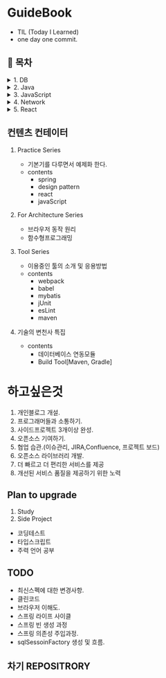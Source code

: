 # GuideBook
- TIL (Today I Learned)
- one day one commit.

## &#128204; 목차
<details>
<summary>1. DB</summary>

1.  <details>
    <summary> Oracle</summary>

    - [dataBasePlanning](./db/oracle/dataBasePlanning.md)
    - [dataIntegrity](./db/oracle/dataIntegrity.md)
    - [errorCode](./db/oracle/errorCode.md)
    - [function](./db/oracle/function.md)
    - [jdbc](./db/oracle/jdbc.md)
    - [join](./db/oracle/join.md)
    - [paginaion](./db/oracle/paginaion.md)
    - [procedure](./db/oracle/procedure.md)
    - [query_DCL](./db/oracle/query_DCL.md)
    - [query_DLL](./db/oracle/query_DLL.md)
    - [query_DML](./db/oracle/query_DML.md)
    - [query_QL](./db/oracle/query_QL.md)
    - [queryOptimizaion](./db/oracle/queryOptimizaion.md)
    - [seqence](./db/oracle/seqence.md)
    - [transaction](./db/oracle/transaction.md)
    - [trigger](./db/oracle/trigger.md)
    - [view](./db/oracle/view.md)
    </details>
2. <details>
    <summary> Mysql</summary>

    - [install](./db/mysql/install.md)
  </details>
</details>


<details>
<summary>2. Java</summary>

- [ClassPart1](./java/class_part_1.md)
- [ClassPart2](./java/class_part_2.md)
- [ClassPart3](./java/class_part_3.md)
</details>

<details>
<summary>3. JavaScript</summary>

- [Array](./javascript/array.md)
- [Json](./javascript/json.md)
- [StrictMode](./javascript/strictMode.md)
</details>

<details>
<summary>4. Network</summary>

- [HTTP](./network/http.md)
- [REST](./network/REST.md)
- [CORS](./network/CORS.md)
</details>


<details>
<summary>5. React</summary>

- [react_redux](./react/react_redux.md)
- [redux_action](./react/redux_action.md)
- [redux_thunk](./react/redux_thunk.md)
</details>





## 컨텐츠 컨테이터

1.  Practice Series
    - 기본기를 다루면서 예제화 한다.
    - contents
        - spring
        - design pattern
        - react
        - javaScript

2. For Architecture Series
    - 브라우저 동작 원리
    - 함수형프로그래밍

3. Tool Series
    - 이용중인 툴의 소개 및 응용방법
    - contents
      - webpack
      - babel
      - mybatis
      - jUnit
      - esLint
      - maven

4. 기술의 변천사 특집
    - contents
      - 데이터베이스 연동모듈
      - Build Tool[Maven, Gradle]


# 하고싶은것
1. 개인블로그 개설.
2. 프로그래머들과 소통하기.
3. 사이드프로젝트 3개이상 완성.
4. 오픈소스 기여하기.
5. 협업 습관.(이슈관리, JIRA,Confluence, 프로젝트 보드)
6. 오픈소스 라이브러리 개발.
7. 더 빠르고 더 편리한 서비스를 제공
8. 개선된 서비스 품질을 제공하기 위한 노력


## Plan to upgrade 
1. Study
2. Side Project
- 코딩테스트
- 타입스크립트
- 주력 언어 공부



## TODO
- 최신스펙에 대한 변경사항.
- 클린코드
- 브라우저 이해도.
- 스프링 라이프 사이클
- 스프링 빈 생성 과정
- 스프링 의존성 주입과정.
- sqlSessoinFactory 생성 및 흐름.


## 차기 REPOSITRORY